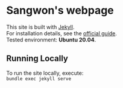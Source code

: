 # Sangwon's webpage
This site is built with [Jekyll](https://jekyllrb.com/).\
For installation details, see the [official guide](https://jekyllrb.com/docs/installation/).\
Tested environment: **Ubuntu 20.04**.

## Running Locally
To run the site locally, execute:\
```bundle exec jekyll serve```


